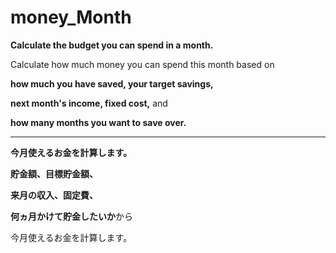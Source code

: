 # money_Month
**Calculate the budget you can spend in a month.**

Calculate how much money you can spend this month based on 

**how much you have saved, your target savings,**

**next month's income, fixed cost,** and

**how many months you want to save over.**

---

**今月使えるお金を計算します。**

**貯金額、目標貯金額、**

**来月の収入、固定費、**

**何ヵ月かけて貯金したいか**から

今月使えるお金を計算します。
